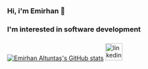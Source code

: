 ### Hi, i'm Emirhan 👋 
### I'm interested in software development
###
[![Emirhan Altuntaş's GitHub stats](https://github-readme-stats.vercel.app/api/top-langs?username=EmirhanAltuntas&hide=html,scss,stylus,blade,jupyter%20notebook,python,css,shell,batchfile,dockerfile,typescript&theme=algolia&show_icons=true)](https://github.com/EmirhanAltuntas)
[<img src='https://cdn.jsdelivr.net/npm/simple-icons@3.0.1/icons/linkedin.svg' alt='linkedin' height='40'>](https://www.linkedin.com/in/emirhan-altunta%C5%9F-428868221/)

